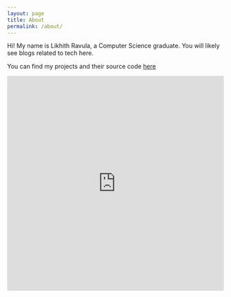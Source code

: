 ```yaml
---
layout: page
title: About
permalink: /about/
---
```


Hi! My name is Likhith Ravula, a Computer Science graduate.
You will likely see blogs related to tech here.

You can find my projects and their source code [here](https://github.com/likhithravula)

<iframe src="https://drive.google.com/file/d/1Vzw8EHaIU49dk7p5XG82pH2ct_zdw6D8/view?usp=preview" width="100%" height="500px" style="border: none;"></iframe>